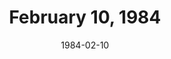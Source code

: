 ---
layout: episode
title: February 10, 1984
date: 1984-02-10
recording_status: none
private_reel: Possibly Mick Jagger
videos:
notes: Keith Richards mentions Mick Jagger having done an interview on an episode weeks before.  This would have to have been on either the 2/3 or 2/10 episode.  A low quality recording of the interview exists.
index_notes: Episode details unknown
---